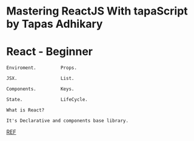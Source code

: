 # Mastering ReactJS With tapaScript by Tapas Adhikary

 # React - Beginner
    
    Enviroment.         Props.

    JSX.                List.

    Components.         Keys.

    State.              LifeCycle.

    What is React?

    It's Declarative and components base library.

 [REF][def]

[def]: https://www.youtube.com/@tapasadhikary
